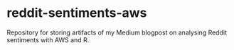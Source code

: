 # reddit-sentiments-aws
Repository for storing artifacts of my Medium blogpost on analysing Reddit sentiments with AWS and R.
